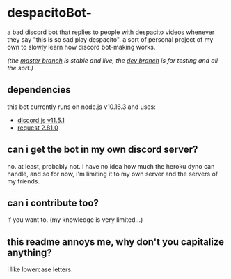 # despacitoBot- 

a bad discord bot that replies to people with despacito videos whenever they say "this is so sad play despacito". a sort of personal project of my own to slowly learn how discord bot-making works.

*(the [master branch](https://github.com/AndyThePie/despacitoBot-semicolon) is stable and live, the [dev branch](https://github.com/AndyThePie/despacitoBot-semicolon/tree/dev) is for testing and all the sort.)*

## dependencies

this bot currently runs on node.js v10.16.3 and uses:

- [discord.js v11.5.1](https://discord.js.org/)
- [request 2.81.0](https://github.com/request/request)



## can i get the bot in my own discord server?

no. at least, probably not. i have no idea how much the heroku dyno can handle, and so for now, i'm limiting it to my own server and the servers of my friends.



## can i contribute too?

if you want to. (my knowledge is very limited...) 



## this readme annoys me, why don't you capitalize anything?

i like lowercase letters.

